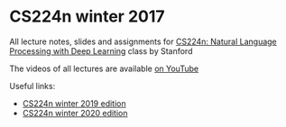 # CS224n winter 2017
All lecture notes, slides and assignments for [CS224n: Natural Language Processing with Deep Learning](http://web.stanford.edu/class/cs224n/) class by Stanford

The videos of all lectures are available [on YouTube](https://www.youtube.com/playlist?list=PL3FW7Lu3i5Jsnh1rnUwq_TcylNr7EkRe6)

Useful links:
- [CS224n winter 2019 edition](https://github.com/maxim5/cs224n-2019-winter)
- [CS224n winter 2020 edition](https://github.com/maxim5/cs224n-2020-winter)
